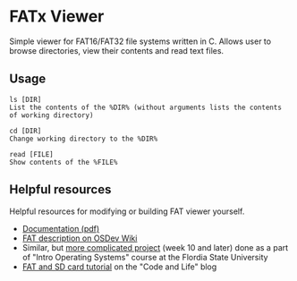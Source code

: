 # FATx Viewer
Simple viewer for FAT16/FAT32 file systems written in C. Allows user to browse directories, view their contents and read text files.

## Usage
```
ls [DIR]
List the contents of the %DIR% (without arguments lists the contents of working directory)
```
```
cd [DIR]
Change working directory to the %DIR%
```
```
read [FILE]
Show contents of the %FILE%
```
## Helpful resources
Helpful resources for modifying or building FAT viewer yourself.

- [Documentation (pdf)](https://staff.washington.edu/dittrich/misc/fatgen103.pdf)
- [FAT description on OSDev Wiki](http://wiki.osdev.org/FAT)
- Similar, but [more complicated project](http://www.cs.uni.edu/~diesburg/courses/cop4610_fall10/) (week 10 and later) done as a part of "Intro Operating Systems" course at the Flordia State University
- [FAT and SD card tutorial](http://codeandlife.com/2012/04/02/simple-fat-and-sd-tutorial-part-1/) on the "Code and Life" blog
